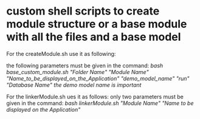 # custom shell scripts to create module structure or a base module with all the files and a base model

For the createModule.sh use it as following:

the following parameters must be given in the command:
*bash base_custom_module.sh "Folder Name" "Module Name" "Name_to_be_displayed_on_the_Application" "demo_model_name" "run" "Database Name"*
*the demo model name is important*
  
For the linkerModule.sh ues it as follows:
only two parameters must be given in the command:
*bash linkerModule.sh "Module Name" "Name to be displayed on the Application"*

